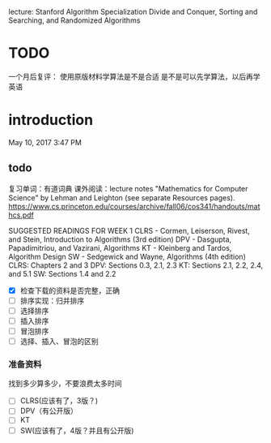 lecture:
Stanford
Algorithm Specialization
Divide and Conquer, Sorting and Searching, and Randomized Algorithms

# TODO
一个月后复评：
使用原版材料学算法是不是合适
是不是可以先学算法，以后再学英语

# introduction
May 10, 2017 3:47 PM

## todo
复习单词：有道词典
课外阅读：lecture notes "Mathematics for Computer Science" by Lehman and Leighton (see separate Resources pages).
https://www.cs.princeton.edu/courses/archive/fall06/cos341/handouts/mathcs.pdf

SUGGESTED READINGS FOR WEEK 1
CLRS - Cormen, Leiserson, Rivest, and Stein, Introduction to Algorithms (3rd edition)
DPV - Dasgupta, Papadimitriou, and Vazirani, Algorithms
KT - Kleinberg and Tardos, Algorithm Design
SW - Sedgewick and Wayne, Algorithms (4th edition)
CLRS: Chapters 2 and 3
DPV: Sections 0.3, 2.1, 2.3
KT: Sections 2.1, 2.2, 2.4, and 5.1
SW: Sections 1.4 and 2.2

- [x] 检查下载的资料是否完整，正确
- [ ] 排序实现：归并排序
- [ ] 选择排序
- [ ] 插入排序
- [ ] 冒泡排序
- [ ] 选择、插入、冒泡的区别

### 准备资料
找到多少算多少，不要浪费太多时间

- [ ] CLRS(应该有了，3版？)
- [ ] DPV（有公开版）
- [ ] KT
- [ ] SW(应该有了，4版？并且有公开版)
